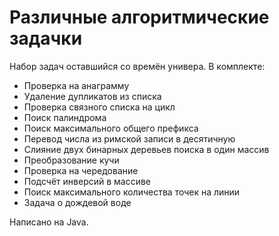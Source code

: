 #  Различные алгоритмические задачки

Набор задач оставшийся со времён универа.
В комплекте:
*	Проверка на анаграмму
*	Удаление дупликатов из списка
*	Проверка связного списка на цикл
*	Поиск палиндрома
*	Поиск максимального общего префикса
*	Перевод числа из римской записи в десятичную
*	Слияние двух бинарных деревьев поиска в один массив
*	Преобразование кучи
*	Проверка на чередование
*	Подсчёт инверсий в массиве
*	Поиск максимального количества точек на линии
*	Задача о дождевой воде

Написано на Java.

